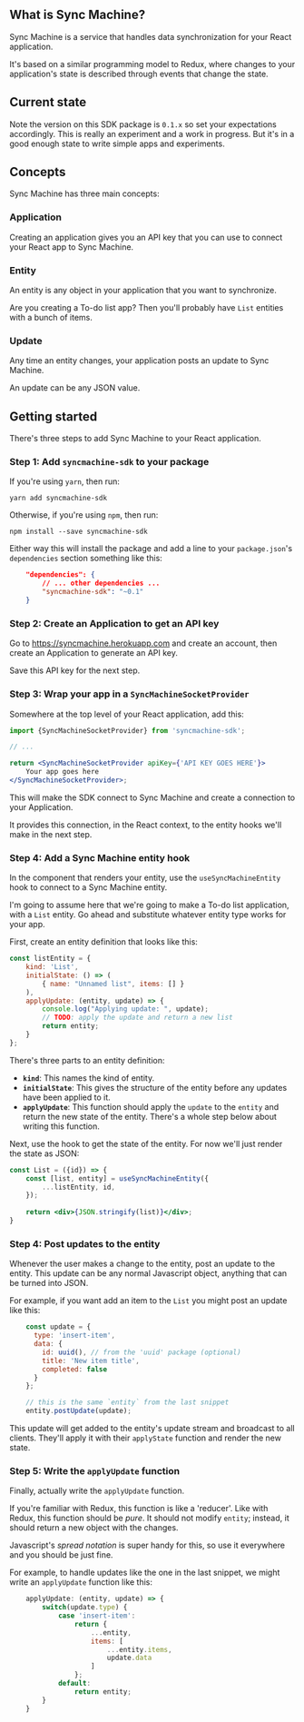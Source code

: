 ## What is Sync Machine?

Sync Machine is a service that handles data synchronization for your React application.

It's based on a similar programming model to Redux, where changes to your application's state is described through events that change the state.

## Current state

Note the version on this SDK package is `0.1.x` so set your expectations accordingly. This is really an experiment and a work in progress. But it's in a good enough state to write simple apps and experiments.

## Concepts

Sync Machine has three main concepts:

### Application
Creating an application gives you an API key that you can use to connect your React app to Sync Machine.

### Entity
An entity is any object in your application that you want to synchronize.

Are you creating a To-do list app? Then you'll probably have `List` entities with a bunch of items.

### Update

Any time an entity changes, your application posts an update to Sync Machine.

An update can be any JSON value.

## Getting started

There's three steps to add Sync Machine to your React application.

### Step 1: Add `syncmachine-sdk` to your package

If you're using `yarn`, then run:

    yarn add syncmachine-sdk

Otherwise, if you're using `npm`, then run:

    npm install --save syncmachine-sdk

Either way this will install the package and add a line to your `package.json`'s `dependencies` section something like this:

```json
    "dependencies": {
        // ... other dependencies ...
        "syncmachine-sdk": "~0.1"
    }
```

### Step 2: Create an Application to get an API key

Go to https://syncmachine.herokuapp.com and create an account, then create an Application to generate an API key.
 
Save this API key for the next step.

### Step 3: Wrap your app in a `SyncMachineSocketProvider`

Somewhere at the top level of your React application, add this:

```jsx harmony
import {SyncMachineSocketProvider} from 'syncmachine-sdk';

// ...

return <SyncMachineSocketProvider apiKey={'API KEY GOES HERE'}>
    Your app goes here
</SyncMachineSocketProvider>;
```

This will make the SDK connect to Sync Machine and create a connection to your Application.

It provides this connection, in the React context, to the entity hooks we'll make in the next step.

### Step 4: Add a Sync Machine entity hook

In the component that renders your entity, use the `useSyncMachineEntity` hook to connect to a Sync Machine entity.

I'm going to assume here that we're going to make a To-do list application, with a `List` entity. Go ahead and substitute whatever entity type works for your app.

First, create an entity definition that looks like this:

```jsx harmony
const listEntity = {
    kind: 'List',
    initialState: () => (
        { name: "Unnamed list", items: [] }
    ),
    applyUpdate: (entity, update) => {
        console.log("Applying update: ", update);
        // TODO: apply the update and return a new list
        return entity;
    }
};
```

There's three parts to an entity definition:

* **`kind`**: This names the kind of entity.
* **`initialState`**: This gives the structure of the entity before any updates have been applied to it.
* **`applyUpdate`**: This function should apply the `update` to the `entity` and return the new state of the entity. There's a whole step below about writing this function.
    
Next, use the hook to get the state of the entity. For now we'll just render the state as JSON:

```jsx harmony
const List = ({id}) => {
    const [list, entity] = useSyncMachineEntity({
        ...listEntity, id,
    });
    
    return <div>{JSON.stringify(list)}</div>;
}
```

### Step 4: Post updates to the entity

Whenever the user makes a change to the entity, post an update to the entity. This update can be any normal Javascript object, anything that can be turned into JSON.

For example, if you want add an item to the `List` you might post an update like this:

```jsx harmony
    const update = {
      type: 'insert-item',
      data: {
        id: uuid(), // from the 'uuid' package (optional)
        title: 'New item title',
        completed: false
      }
    };

    // this is the same `entity` from the last snippet
    entity.postUpdate(update);
```

This update will get added to the entity's update stream and broadcast to all clients. They'll apply it with their `applyState` function and render the new state.


### Step 5: Write the `applyUpdate` function

Finally, actually write the `applyUpdate` function.

If you're familiar with Redux, this function is like a 'reducer'. Like with Redux, this function should be _pure_. It should not modify `entity`; instead, it should return a new object with the changes.

Javascript's _spread notation_ is super handy for this, so use it everywhere and you should be just fine.

For example, to handle updates like the one in the last snippet, we might write an `applyUpdate` function like this:

```jsx harmony
    applyUpdate: (entity, update) => {
        switch(update.type) {
            case 'insert-item':
                return {
                    ...entity,
                    items: [
                        ...entity.items,
                        update.data
                    ]
                };
            default:
                return entity;
        }
    }
```
